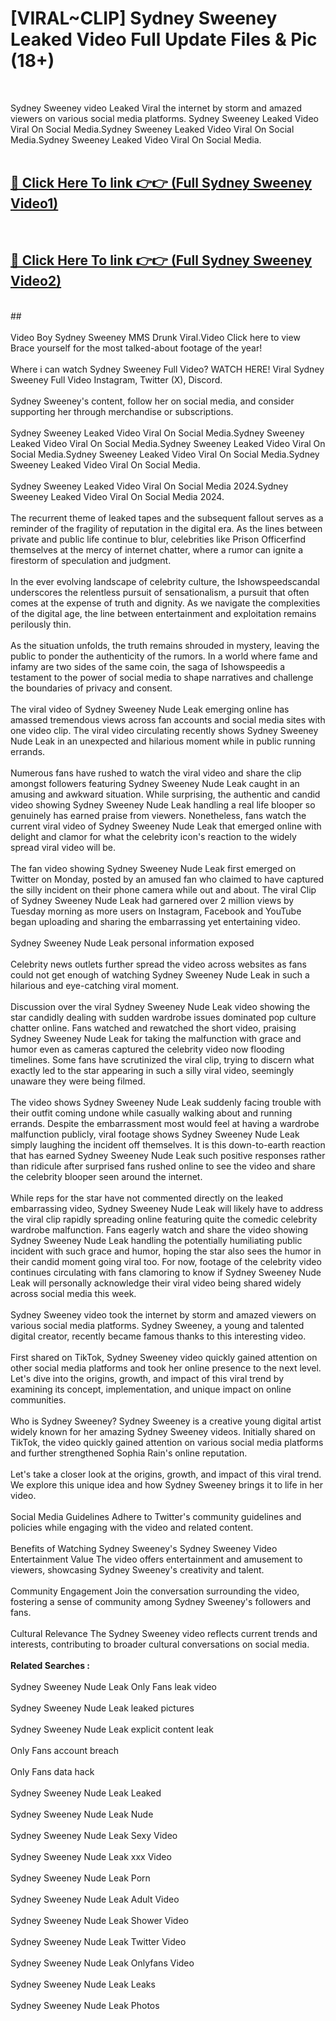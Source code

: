 # [VIRAL~CLIP] Sydney Sweeney Leaked Video Full Update Files & Pic (18+) <br>
<br>

Sydney Sweeney video Leaked Viral the internet by storm and amazed viewers on various social media platforms. Sydney Sweeney Leaked Video Viral On Social Media.Sydney Sweeney Leaked Video Viral On Social Media.Sydney Sweeney Leaked Video Viral On Social Media.<br>
 <br>

##  <a href="https://play.trustnlinepharmacy.us?title=Full Sydney_Sweeney&ref=git">🔴 Click Here To link 👉👉 (Full Sydney Sweeney Video1)</a><br>
  <br>

##  <a href="https://play.trustnlinepharmacy.us?title=Full Sydney_Sweeney&ref=git">🔴 Click Here To link 👉👉 (Full Sydney Sweeney Video2)</a><br>
  <br>
  ##


  <br>

  <br>
Video Boy Sydney Sweeney MMS Drunk Viral.Video Click here to view Brace yourself for the most talked-about footage of the year!
<br><br>
Where i can watch Sydney Sweeney Full Video? WATCH HERE! Viral Sydney Sweeney Full Video Instagram, Twitter (X), Discord.
<br><br>
Sydney Sweeney's content, follow her on social media, and consider supporting her through merchandise or subscriptions.
<br><br>
Sydney Sweeney Leaked Video Viral On Social Media.Sydney Sweeney Leaked Video Viral On Social Media.Sydney Sweeney Leaked Video Viral On Social Media.Sydney Sweeney Leaked Video Viral On Social Media.Sydney Sweeney Leaked Video Viral On Social Media.
<br><br>
Sydney Sweeney Leaked Video Viral On Social Media 2024.Sydney Sweeney Leaked Video Viral On Social Media 2024.
<br><br>
The recurrent theme of leaked tapes and the subsequent fallout serves as a reminder of the fragility of reputation in the digital era. As the lines between private and public life continue to blur, celebrities like Prison Officerfind themselves at the mercy of internet chatter, where a rumor can ignite a firestorm of speculation and judgment.
<br><br>
In the ever evolving landscape of celebrity culture, the Ishowspeedscandal underscores the relentless pursuit of sensationalism, a pursuit that often comes at the expense of truth and dignity. As we navigate the complexities of the digital age, the line between entertainment and exploitation remains perilously thin.
<br><br>
As the situation unfolds, the truth remains shrouded in mystery, leaving the public to ponder the authenticity of the rumors. In a world where fame and infamy are two sides of the same coin, the saga of Ishowspeedis a testament to the power of social media to shape narratives and challenge the boundaries of privacy and consent.
<br><br>
The viral video of Sydney Sweeney Nude Leak emerging online has amassed tremendous views across fan accounts and social media sites with one video clip. The viral video circulating recently shows Sydney Sweeney Nude Leak in an unexpected and hilarious moment while in public running errands.
<br><br>
Numerous fans have rushed to watch the viral video and share the clip amongst followers featuring Sydney Sweeney Nude Leak caught in an amusing and awkward situation. While surprising, the authentic and candid video showing Sydney Sweeney Nude Leak handling a real life blooper so genuinely has earned praise from viewers. Nonetheless, fans watch the current viral video of Sydney Sweeney Nude Leak that emerged online with delight and clamor for what the celebrity icon's reaction to the widely spread viral video will be.
<br><br>
The fan video showing Sydney Sweeney Nude Leak first emerged on Twitter on Monday, posted by an amused fan who claimed to have captured the silly incident on their phone camera while out and about. The viral Clip of Sydney Sweeney Nude Leak had garnered over 2 million views by Tuesday morning as more users on Instagram, Facebook and YouTube began uploading and sharing the embarrassing yet entertaining video.
<br><br>
Sydney Sweeney Nude Leak personal information exposed
<br><br>
Celebrity news outlets further spread the video across websites as fans could not get enough of watching Sydney Sweeney Nude Leak in such a hilarious and eye-catching viral moment.
<br><br>
Discussion over the viral Sydney Sweeney Nude Leak video showing the star candidly dealing with sudden wardrobe issues dominated pop culture chatter online. Fans watched and rewatched the short video, praising Sydney Sweeney Nude Leak for taking the malfunction with grace and humor even as cameras captured the celebrity video now flooding timelines. Some fans have scrutinized the viral clip, trying to discern what exactly led to the star appearing in such a silly viral video, seemingly unaware they were being filmed.
<br><br>
The video shows Sydney Sweeney Nude Leak suddenly facing trouble with their outfit coming undone while casually walking about and running errands. Despite the embarrassment most would feel at having a wardrobe malfunction publicly, viral footage shows Sydney Sweeney Nude Leak simply laughing the incident off themselves. It is this down-to-earth reaction that has earned Sydney Sweeney Nude Leak such positive responses rather than ridicule after surprised fans rushed online to see the video and share the celebrity blooper seen around the internet.
<br><br>
While reps for the star have not commented directly on the leaked embarrassing video, Sydney Sweeney Nude Leak will likely have to address the viral clip rapidly spreading online featuring quite the comedic celebrity wardrobe malfunction. Fans eagerly watch and share the video showing Sydney Sweeney Nude Leak handling the potentially humiliating public incident with such grace and humor, hoping the star also sees the humor in their candid moment going viral too. For now, footage of the celebrity video continues circulating with fans clamoring to know if Sydney Sweeney Nude Leak will personally acknowledge their viral video being shared widely across social media this week.
<br><br>
Sydney Sweeney video took the internet by storm and amazed viewers on various social media platforms. Sydney Sweeney, a young and talented digital creator, recently became famous thanks to this interesting video.
<br><br>
First shared on TikTok, Sydney Sweeney video quickly gained attention on other social media platforms and took her online presence to the next level. Let's dive into the origins, growth, and impact of this viral trend by examining its concept, implementation, and unique impact on online communities.
<br><br>
Who is Sydney Sweeney? Sydney Sweeney is a creative young digital artist widely known for her amazing Sydney Sweeney videos. Initially shared on TikTok, the video quickly gained attention on various social media platforms and further strengthened Sophia Rain's online reputation.
<br><br>
Let's take a closer look at the origins, growth, and impact of this viral trend. We explore this unique idea and how Sydney Sweeney brings it to life in her video.
<br><br>
Social Media Guidelines Adhere to Twitter's community guidelines and policies while engaging with the video and related content.
<br><br>
Benefits of Watching Sydney Sweeney's Sydney Sweeney Video Entertainment Value The video offers entertainment and amusement to viewers, showcasing Sydney Sweeney's creativity and talent.
<br><br>
Community Engagement Join the conversation surrounding the video, fostering a sense of community among Sydney Sweeney's followers and fans.
<br><br>
Cultural Relevance The Sydney Sweeney video reflects current trends and interests, contributing to broader cultural conversations on social media.
<br><br>
<strong>Related Searches :</strong>
<br><br>
Sydney Sweeney Nude Leak Only Fans leak video
<br><br>
Sydney Sweeney Nude Leak leaked pictures
<br><br>
Sydney Sweeney Nude Leak explicit content leak
<br><br>
Only Fans account breach
<br><br>
Only Fans data hack
<br><br>
Sydney Sweeney Nude Leak Leaked
<br><br>
Sydney Sweeney Nude Leak Nude
<br><br>
Sydney Sweeney Nude Leak Sexy Video
<br><br>
Sydney Sweeney Nude Leak xxx Video
<br><br>
Sydney Sweeney Nude Leak Porn
<br><br>
Sydney Sweeney Nude Leak Adult Video
<br><br>
Sydney Sweeney Nude Leak Shower Video
<br><br>
Sydney Sweeney Nude Leak Twitter Video
<br><br>
Sydney Sweeney Nude Leak Onlyfans Video
<br><br>
Sydney Sweeney Nude Leak Leaks
<br><br>
Sydney Sweeney Nude Leak Photos